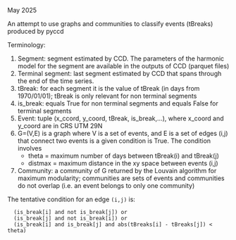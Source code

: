 May 2025

An attempt to use graphs and communities to classify events (tBreaks) produced by pyccd

Terminology:
1. Segment: segment estimated by CCD. The parameters of the harmonic model for the segment are available in the outputs of CCD (parquet files)
2. Terminal segment: last segment estimated by CCD that spans through the end of the time series. 
3. tBreak: for each segment it is the value of tBreak (in days from 1970/01/01); tBreak is only relevant for non terminal segments
4. is_break: equals True for non terminal segments and equals False for terminal segments
5. Event: tuple (x_ccord, y_coord, tBreak, is_break,...), where x_coord and y_coord are in CRS UTM 29N
6. G=(V,E) is a graph where V is a set of events, and E is a set of edges (i,j) that connect two events is a given condition is True. The condition involves
   - theta = maximum number of days between tBreak(i) and tBreak(j)
   - distmax = maximum distance in the xy space between events (i,j)
8. Community: a community of G returned by the Louvain algorithm for maximum modularity; communities are sets of events and communities do not overlap (i.e. an event belongs to only one community)

The tentative condition for an edge `(i,j)` is:
```
  (is_break[i] and not is_break[j]) or
  (is_break[j] and not is_break[i]) or
  (is_break[i] and is_break[j] and abs(tBreaks[i] - tBreaks[j]) < theta)
```
